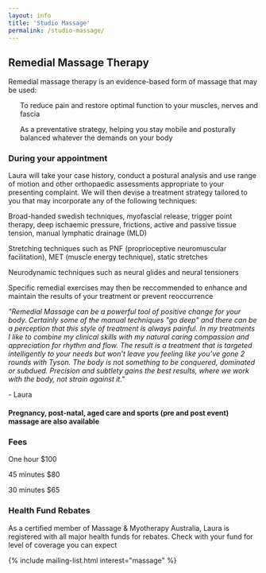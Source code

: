 ```yaml
---
layout: info
title: 'Studio Massage'
permalink: /studio-massage/
---
```



<section class="section">
	<div class="container">
		<div class="col-sm-8">
			<h2>Remedial Massage Therapy</h2>
				<p>Remedial massage therapy is an evidence-based form of massage that may be used:</p>
				<ul>To reduce pain and restore optimal function to your muscles, nerves and fascia</ul>	
				<ul>As a preventative strategy, helping you stay mobile and posturally balanced whatever the demands on your body</ul>
			<h3>During your appointment</h3>
				<p>Laura will take your case history, conduct a postural analysis and use range of motion and other orthopaedic assessments appropriate to your presenting complaint.  We will then devise a treatment strategy tailored to you that may incorporate any of the following techniques:</p>
				<p>Broad-handed swedish techniques, myofascial release, trigger point therapy, deep ischaemic pressure, frictions, active and passive tissue tension, manual lymphatic drainage (MLD)</p>
				<p>Stretching techniques such as PNF (proprioceptive neuromuscular facilitation),  MET (muscle energy technique), static stretches</p>
				<p>Neurodynamic techniques such as neural glides and neural tensioners</p>
				<p>Specific remedial exercises may then be reccommended to enhance and maintain the results of your treatment or prevent reoccurrence</p>
		</div><!-- .col-sm-8 -->
	</div><!-- .container -->
</section>
<section class="section section-lightOnDark">
	<div class="layer layer-img b-lazy" data-src="/images/section-bgs/IMG_0947.jpg"></div>
	<div class="container">
		<div class="row">
			<div class="col-sm-8">
				<p><i>"Remedial Massage can be a powerful tool of positive change for your body. Certainly some of the manual techniques "go deep" and there can be a perception that this style of treatment is always painful.  In my treatments I like to combine my clinical skills with my natural caring compassion and appreciation for rhythm and flow. The result is a treatment that is targeted intelligently to your needs but won’t leave you feeling like you’ve gone 2 rounds with Tyson. The body is not something to be conquered, dominated or subdued. Precision and subtlety gains the best results, where we work with the body, not strain against it."</i></p>
				<p>- Laura</p>
			</div>
		</div>
	</div>
</section>
<section class="section">
	<div class="container">
		<div class="col-sm-8">
			<h4>Pregnancy, post-natal, aged care and sports (pre and post event) massage are also available</h4>
			<h3>Fees</h3>
				<p>One hour $100</p>
				<p>45 minutes $80</p>
				<p>30 minutes $65</p>
		</div>
	</div>
</section>
<section class="section section-lightOnDark">
	<div class="layer layer-img b-lazy" data-src="/images/section-bgs/myo_logo.jpg"></div>
		<div class="container">
			<h3>Health Fund Rebates</h3>
			 <p>As a certified member of Massage & Myotherapy Australia, Laura is registered with all major health funds for rebates. Check with your fund for level of coverage you can expect</p> 
		</div><!-- .col-sm-8 -->
	</div><!-- .container -->
</section>
{% include mailing-list.html interest="massage" %}
